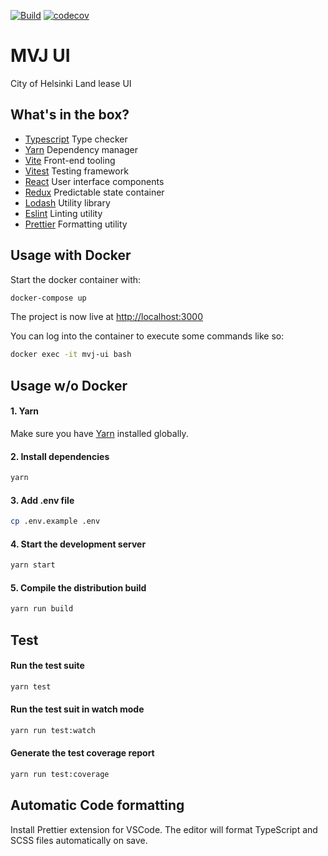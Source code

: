 [![Build](https://github.com/City-of-Helsinki/mvj-ui/workflows/Node.js%20CI/badge.svg)](https://github.com/City-of-Helsinki/mvj-ui/actions)
[![codecov](https://codecov.io/gh/City-of-Helsinki/mvj-ui/branch/master/graph/badge.svg)](https://codecov.io/gh/City-of-Helsinki/mvj-ui)



# MVJ UI
City of Helsinki Land lease UI


## What's in the box?

- [Typescript](https://www.typescriptlang.org/) Type checker
- [Yarn](https://yarnpkg.com/) Dependency manager
- [Vite](https://vitejs.dev/) Front-end tooling
- [Vitest](https://vitest.dev/) Testing framework
- [React](https://facebook.github.io/react/) User interface components
- [Redux](http://redux.js.org/) Predictable state container
- [Lodash](https://lodash.com/) Utility library
- [Eslint](http://eslint.org/) Linting utility
- [Prettier](https://prettier.io/) Formatting utility

## Usage with Docker

Start the docker container with:

```bash
docker-compose up
```

The project is now live at [http://localhost:3000](http://localhost:3000)

You can log into the container to execute some commands like so:

```bash
docker exec -it mvj-ui bash
```

## Usage w/o Docker


#### 1. Yarn
Make sure you have [Yarn](https://yarnpkg.com/en/docs/install) installed globally.

#### 2. Install dependencies

```bash
yarn
```

#### 3. Add .env file

```bash
cp .env.example .env
```

#### 4. Start the development server

```bash
yarn start
```

#### 5. Compile the distribution build

```bash
yarn run build
```
## Test

#### Run the test suite

```bash
yarn test
```

#### Run the test suit in watch mode

```bash
yarn run test:watch
```

#### Generate the test coverage report

```bash
yarn run test:coverage
```

## Automatic Code formatting

Install Prettier extension for VSCode. The editor will format TypeScript and SCSS files automatically on save.

